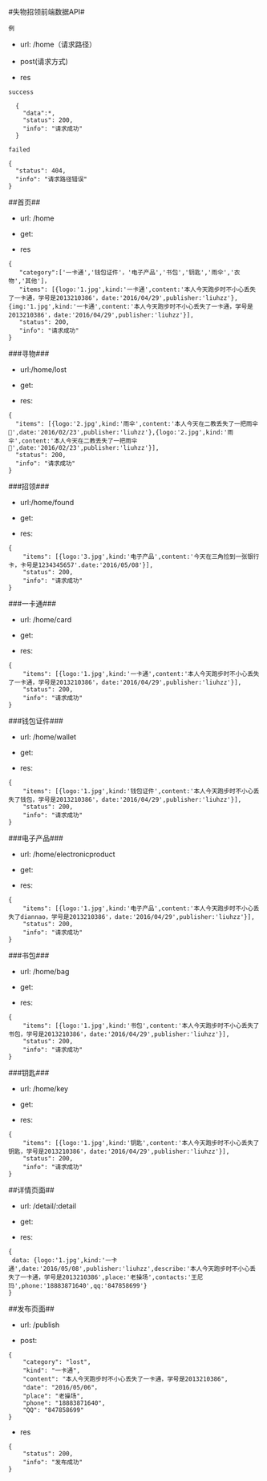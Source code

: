 
#失物招领前端数据API#

```例```

 - url: /home（请求路径）
 
 - post(请求方式)
 
 - res
 
 ```success```
 
 ```
   {
   	 "data":*,
   	 "status": 200,
   	 "info": "请求成功"
   }
 
 ```
 
 ```failed```
 
 ```
 { 
   "status": 404,
   "info": "请求路径错误"
 }
 ```
 
##首页##

- url: /home

- get:

- res 
 
 ```
 {
 	"category":['一卡通','钱包证件'，'电子产品','书包','钥匙','雨伞','衣物','其他']，
 	"items": [{logo:'1.jpg',kind:'一卡通',content:'本人今天跑步时不小心丢失了一卡通，学号是2013210386'，date:'2016/04/29',publisher:'liuhzz'},{img:'1.jpg',kind:'一卡通',content:'本人今天跑步时不小心丢失了一卡通，学号是2013210386'，date:'2016/04/29',publisher:'liuhzz'}],
 	"status": 200,
 	"info": "请求成功"
 }
 ```	
 
###寻物###
 
 
 
 - url:/home/lost
 
 - get: 
 
 - res:
 
  ```
 { 
 	"items": [{logo:'2.jpg',kind:'雨伞',content:'本人今天在二教丢失了一把雨伞🌂',date:'2016/02/23',publisher:'liuhzz'},{logo:'2.jpg',kind:'雨伞',content:'本人今天在二教丢失了一把雨伞🌂',date:'2016/02/23',publisher:'liuhzz'}],
 	"status": 200,
 	"info": "请求成功"
 }
 ```
 
###招领###
- url:/home/found

- get:

- res:

```
{
	"items": [{logo:'3.jpg',kind:'电子产品',content:'今天在三角捡到一张银行卡，卡号是1234345657'.date:'2016/05/08'}],
	"status": 200,
	"info": "请求成功"
}
``` 

###一卡通###
- url: /home/card

- get:

- res:

```
{
	"items": [{logo:'1.jpg',kind:'一卡通',content:'本人今天跑步时不小心丢失了一卡通，学号是2013210386'，date:'2016/04/29',publisher:'liuhzz'}],
	"status": 200,
	"info": "请求成功"
}
```

###钱包证件###
- url: /home/wallet

- get:

- res:

```
{
	"items": [{logo:'1.jpg',kind:'钱包证件',content:'本人今天跑步时不小心丢失了钱包，学号是2013210386'，date:'2016/04/29',publisher:'liuhzz'}],
	"status": 200,
	"info": "请求成功"
}
```

###电子产品###
- url: /home/electronicproduct

- get:

- res:

```
{
	"items": [{logo:'1.jpg',kind:'电子产品',content:'本人今天跑步时不小心丢失了diannao，学号是2013210386'，date:'2016/04/29',publisher:'liuhzz'}],
	"status": 200,
	"info": "请求成功"
}
```
###书包###
- url: /home/bag

- get:

- res:

```
{
	"items": [{logo:'1.jpg',kind:'书包',content:'本人今天跑步时不小心丢失了书包，学号是2013210386'，date:'2016/04/29',publisher:'liuhzz'}],
	"status": 200,
	"info": "请求成功"
}
```
###钥匙###
- url: /home/key

- get:

- res:

```
{
	"items": [{logo:'1.jpg',kind:'钥匙',content:'本人今天跑步时不小心丢失了钥匙，学号是2013210386'，date:'2016/04/29',publisher:'liuhzz'}],
	"status": 200,
	"info": "请求成功"
}
```

##详情页面##

- url: /detail/:detail

- get:

- res:

```
{
 data: {logo:'1.jpg',kind:'一卡通',date:'2016/05/08',publisher:'liuhzz',describe:'本人今天跑步时不小心丢失了一卡通，学号是2013210386',place:'老操场',contacts:'王尼玛',phone:'18883871640',qq:'847858699'}
}
```


##发布页面##

- url: /publish

- post:

```
{
	"category": "lost",
	"kind": "一卡通",
	"content": "本人今天跑步时不小心丢失了一卡通，学号是2013210386",
	"date": "2016/05/06"，
	"place": "老操场",
	"phone": "18883871640",
	"QQ": "847858699"
}
```

- res
```
{	
	"status": 200,
	"info": "发布成功"
}
```
